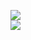 [![](https://img.shields.io/badge/Made%20With-Github%20Spray-lightgrey.svg?style=for-the-badge&logo=github)](https://github.com/Annihil/github-spray#1533)  
[![](https://i.imgur.com/2DrTn0Z.gif)](https://github.com/Annihil/github-spray)